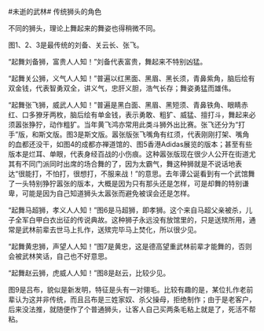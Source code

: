 #未逝的武林# 传统狮头的角色

不同的狮头，理论上舞起来的舞姿也得稍微不同。

图1、2、3是最传统的刘备、关云长、张飞。

“起舞刘备狮，富贵人人知！”刘备代表富贵，舞起来不特别凶猛。

“起舞关公狮，义气人人知！”普遍以红黑面、黑眉、黑长须，青鼻紫角，脑后绘有双金钱，代表智勇双全，讲义气，忠肝义胆，浩气长存；舞姿勇猛而雄伟。

“起舞张飞狮，威武人人知！”普遍是黑白面、黑眉、黑短须、青鼻铁角、眼睛赤红、口多獠牙两枚，脑后绘有单金钱，表示勇敢、粗犷、威猛、擅打斗，舞起来必须嚣张狰狞，动作粗犷。当年黄飞鸿亦常用此类斗狮外出比赛。张飞还分为“打手”版，和斯文版。图3是斯文版。嚣张版张飞嘴角有红须，代表刚刚打架、嘴角的血都还没干，如图4的成都亦禅道馆的、图5香港Adidas展览的版本；甚至有些版本是烂耳、单眼，代表身经百战的小伤痕。这种嚣张版现在很少人公开在街道尤其有不同门派同时出席的场合舞的了，因为太霸气，舞这种狮就是不说话地表达“很能打，不怕打，很想打，不服来战！”的意思。去年谭公诞看到有一个武馆舞了一头特别狰狞嚣张的版本，大概是因为只有那头还是怎样，可是却舞的特别谦卑，可能是因为自己知道狮头太嚣张而避免被误会还是怎样。

“起舞马超狮，孝义人人知！”图6是马超狮，即孝狮。这个来自马超父亲被杀，儿子全军白甲白衣出征的传说典故。这种狮子永远没有放馆里的，只是送殡所用，通常是武林前辈去世马上扎作，送殡完毕马上焚化，所以很少见。

“起舞黄忠狮，声望人人知！”图7是黄忠，这是德高望重武林前辈才能舞的，否则会被武林笑话，自己也不好意思。

“起舞赵云狮，虎威人人知！”图8是赵云，比较少见。

图9是吕布，貌似是新发明，特征是头有一对翎毛。比较有趣的是，某位扎作老前辈认为这并非传统，而且吕布是三姓家奴、杀父操母，拒绝制作；由于是老客户，后来没法推，就随便作了个普通狮头，让客人自己买两条毛粘上就是了，死活不帮粘。
